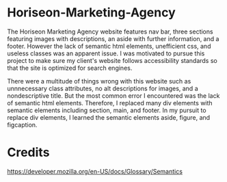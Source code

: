 # Horiseon-Marketing-Agency

The Horiseon Marketing Agency website features nav bar, three sections featuring images with descriptions, an aside with
further information, and a footer. However the lack of semantic html elements, unefficient css, and useless classes was an
apparent issue. I was motivated to pursue this project to make sure my client's website follows accessibility standards so 
that the site is optimized for search engines.

There were a multitude of things wrong with this website such as unnnecessary class attributes, no alt descriptions for 
images, and a nondescriptive title. But the most common error I encountered was the lack of semantic html elements. 
Therefore, I replaced many div elements with semantic elements including section, main, and footer. In my pursuit to replace 
div elements, I learned the semantic elements aside, figure, and figcaption. 

# Credits

https://developer.mozilla.org/en-US/docs/Glossary/Semantics 
